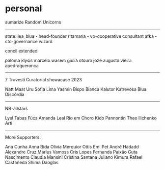 # personal
sumarize Random Unicorns


-----

state:
lea_blua - head-founder
ritamaria - vp-cooperative consultant
afka - cto-governance wizard

concil extended

paloma klysis
marcelo wasem
giulia otouro
jozé augusto vieira
apedraqueronca

---

7 Travesti Curatorial showacase 2023

Natt Maat
Uru
Sofia Lima
Yasmin Bispo
Bianca Kalutor
Katrevosa
Blua Discórdia

---

NB-allstars

Lyel Tabas
Fúcs
Amanda Leal
Rio em Choro
Kido Pannontin
Theo Ilichenko
Arti

---

More Supporters:

Ana Cunha
Anna Bida
Olivia Merquior
Ottis
Emi
Pet
André Hadadd
Alexandre Cruz
Marlus
Vamoss
Cris Lopes
Fernanda Paixão
Guta Nascimento
Claudia Mansini
Cristina Santana
Juliano Kimura
Rafael Castañeda
Shima
Daoglas






